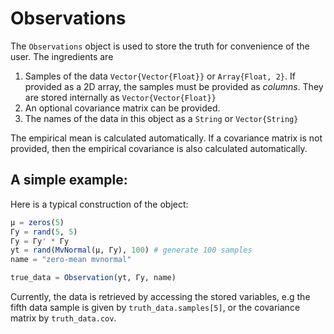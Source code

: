 # Observations

The `Observations` object is used to store the truth for convenience of the user. The ingredients are
1. Samples of the data `Vector{Vector{Float}}` or `Array{Float, 2}`. If provided as a 2D array, the samples must be provided as *columns*. They are stored internally as `Vector{Vector{Float}}`
2. An optional covariance matrix can be provided.
3. The names of the data in this object as a `String` or `Vector{String}`

The empirical mean is calculated automatically.
If a covariance matrix is not provided, then the empirical covariance is also calculated automatically.

## A simple example:

Here is a typical construction of the object:
```julia
μ = zeros(5)
Γy = rand(5, 5)
Γy = Γy' * Γy
yt = rand(MvNormal(μ, Γy), 100) # generate 100 samples
name = "zero-mean mvnormal"

true_data = Observation(yt, Γy, name)
```
Currently, the data is retrieved by accessing the stored variables, e.g the fifth data sample is given by `truth_data.samples[5]`, or the covariance matrix by `truth_data.cov`.
